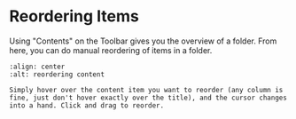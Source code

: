 # Reordering Items

Using "Contents" on the Toolbar gives you the overview of a folder. From here, you can do manual reordering of items in a folder.

```{figure} /_static/working-with-content/robot/foldercontents-reorder.png
:align: center
:alt: reordering content

Simply hover over the content item you want to reorder (any column is fine, just don't hover exactly over the title), and the cursor changes into a hand. Click and drag to reorder.
```
